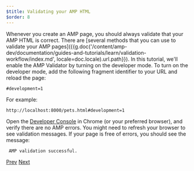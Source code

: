 ```yaml
---
$title: Validating your AMP HTML
$order: 8
---
```


Whenever you create an AMP page, you should always validate that your AMP HTML is correct. There are [several methods that you can use to validate your AMP pages]({{g.doc('/content/amp-dev/documentation/guides-and-tutorials/learn/validation-workflow/index.md', locale=doc.locale).url.path}}).  In this tutorial, we'll enable the AMP Validator by turning on the developer mode.  To turn on the developer mode, add the following fragment identifier to your URL and reload the page:

```text
#development=1
```

For example:

```text
http://localhost:8000/pets.html#development=1
```

Open the [Developer Console](https://developer.chrome.com/devtools/docs/console) in Chrome (or your preferred browser), and verify there are no AMP errors. You might need to refresh your browser to see validation messages. If your page is free of errors, you should see the message:

```text
 AMP validation successful.
```

<div class="prev-next-buttons">
  <a class="button prev-button" href="{{g.doc('/content/amp-dev/documentation/guides-and-tutorials/start/visual_story/create_bookend.md', locale=doc.locale).url.path}}"><span class="arrow-prev">Prev</span></a>
  <a class="button next-button" href="{{g.doc('/content/amp-dev/documentation/guides-and-tutorials/start/visual_story/congratulations.md', locale=doc.locale).url.path}}"><span class="arrow-next">Next</span></a>
</div>
